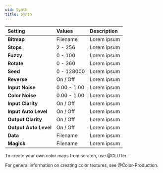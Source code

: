 ```yaml
---
uid: Synth
title: Synth
---
```


| Setting               | Values      | Description |
| :-------------------- | :---------- | :---------- |
| **Bitmap**            | Filename    | Lorem ipsum |
| **Stops**             | 2 - 256     | Lorem ipsum |
| **Fuzzy**             | 0 - 100     | Lorem ipsum |
| **Rotate**            | 0 - 360     | Lorem ipsum |
| **Seed**              | 0 - 128000  | Lorem ipsum |
| **Reverse**           | On / Off    | Lorem ipsum |
| **Input Noise**       | 0.00 - 1.00 | Lorem ipsum |
| **Color Noise**       | 0.00 - 1.00 | Lorem ipsum |
| **Input Clarity**     | On / Off    | Lorem ipsum |
| **Input Auto Level**  | On / Off    | Lorem ipsum |
| **Output Clarity**    | On / Off    | Lorem ipsum |
| **Output Auto Level** | On / Off    | Lorem ipsum |
| **Data**              | Filename    | Lorem ipsum |
| **Magick**            | Filename    | Lorem ipsum |


To create your own color maps from scratch, use @CLUTer.

For general information on creating color textures, see @Color-Production.